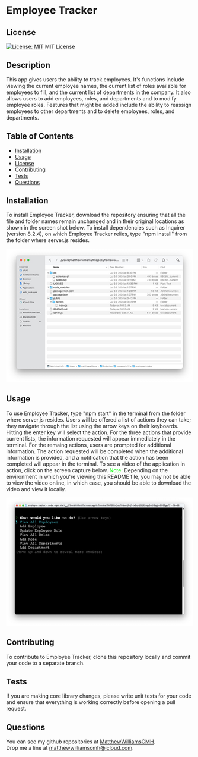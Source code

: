 # Employee Tracker

## License
[![License: MIT](https://img.shields.io/badge/License-MIT-yellow.svg)](https://opensource.org/licenses/MIT)
MIT License

## Description
This app gives users the ability to track employees. It's functions include viewing the current employee names, the current list of roles available for employees to fill, and the current list of departments in the company. It also allows users to add employees, roles, and departments and to modify employee roles. Features that might be added include the ability to reassign employees to other departments and to delete employees, roles, and departments.

## Table of Contents
- [Installation](#installation)
- [Usage](#usage)
- [License](#license)
- [Contributing](#contributing)
- [Tests](#tests)
- [Questions](#questions)

## Installation
To install Employee Tracker, download the repository ensuring that all the file and folder names remain unchanged and in their original locations as shown in the screen shot below. To install dependencies such as Inquirer (version 8.2.4), on which Employee Tracker relies, type "npm install" from the folder where server.js resides.

![image of files and folders required by Employee Tracker](./images/files-folders.jpg)

## Usage
To use Employee Tracker, type "npm start" in the terminal from the folder where server.js resides. Users will be offered a list of actions they can take; they navigate through the list using the arrow keys on their keyboards. Hitting the enter key will select the action. For the three actions that provide current lists, the information requested will appear immediately in the terminal. For the remaing actions, users are prompted for additional information. The action requested will be completed when the additional information is provided, and a notification that the action has been completed will appear in the terminal. To see a video of the application in action, click on the screen capture below. <font color = 'lime'>Note:</font> Depending on the environment in which you're viewing this README file, you may not be able to view the video online, in which case, you should be able to download the video and view it locally.

[![a screen shot of the Employee Tracker interface](./images/employee-tracker.jpg)](./images/employee-tracker.mp4)

## Contributing
To contribute to Employee Tracker, clone this repository locally and commit your code to a separate branch.

## Tests
If you are making core library changes, please write unit tests for your code and ensure that everything is working correctly before opening a pull request.

## Questions
You can see my github repositories at [MatthewWilliamsCMH](https://github.com/MatthewWilliamsCMH/).  
Drop me a line at [matthewwilliamscmh@icloud.com](mailto:matthewwilliamscmh@icloud.com).